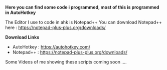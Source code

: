 __Here you can find some code i programmed, most of this is programmed in AutoHotkey__

The Editor I use to code in ahk is Notepad++
You can download Notepad++ here : https://notepad-plus-plus.org/downloads/

__Download Links__

- AutoHotkey : https://autohotkey.com/
- Notepad++ : https://notepad-plus-plus.org/downloads/

Some Videos of me showing these scripts coming soon ....
